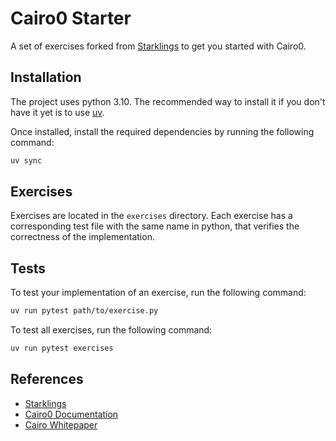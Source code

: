 # Cairo0 Starter

A set of exercises forked from [Starklings](https://github.com/onlydustxyz/starklings) to get you started with Cairo0.

## Installation

The project uses python 3.10. The recommended way to install it if you don't have it yet is to use [uv](https://docs.astral.sh/uv/getting-started/installation/).

Once installed, install the required dependencies by running the following command:

```bash
uv sync
```

## Exercises

Exercises are located in the `exercises` directory. Each exercise has a corresponding test file with the same name in python,
that verifies the correctness of the implementation.

## Tests

To test your implementation of an exercise, run the following command:

```bash
uv run pytest path/to/exercise.py
```

To test all exercises, run the following command:

```bash
uv run pytest exercises
```

## References

- [Starklings](https://github.com/onlydustxyz/starklings)
- [Cairo0 Documentation](https://www.cairo-lang.org/docs/hello_cairo.html)
- [Cairo Whitepaper](https://eprint.iacr.org/2021/1063.pdf)
